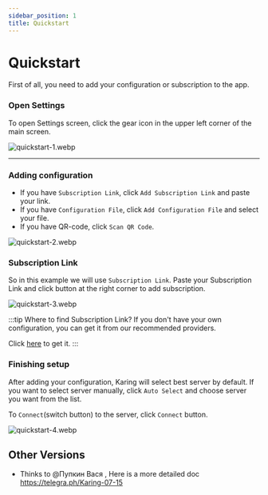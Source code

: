 ```yaml
---
sidebar_position: 1
title: Quickstart
---
```


# Quickstart
First of all, you need to add your configuration or subscription to the app.

### Open Settings

To open Settings screen, click the gear icon in the upper left corner of the main screen.

![quickstart-1.webp](./img/quickstart-1.webp#center)

---

### Adding configuration

- If you have `Subscription Link`, click `Add Subscription Link` and paste your link.
- If you have `Configuration File`, click `Add Configuration File` and select your file.
- If you have QR-code, click `Scan QR Code`.

![quickstart-2.webp](./img/quickstart-2.webp#center)

### Subscription Link

So in this example we will use `Subscription Link`.
Paste your Subscription Link and click button at the right corner to add subscription.

![quickstart-3.webp](./img/quickstart-3.webp#center)

:::tip Where to find Subscription Link?
If you don't have your own configuration, you can get it from our recommended providers.

Click [here](https://outpost.karing.app/isp?r_c=en) to get it.
:::

### Finishing setup

After adding your configuration, Karing will select best server by default.
If you want to select server manually, click `Auto Select` and choose server you want from the list.

To `Connect`(switch button) to the server, click `Connect` button.

![quickstart-4.webp](./img/quickstart-4.webp#center)

## Other Versions
- Thinks to @Пупкин Вася , Here is a more detailed doc https://telegra.ph/Karing-07-15


